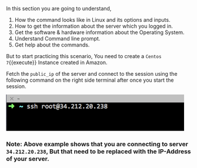 In this section you are going to understand, 

  1. How the command looks like in Linux and its options and inputs.
  2. How to get the information about the server which you logged in.
  3. Get the software & hardware information about the Operating System.
  4. Understand Command line prompt.
  5. Get help about the commands.

But to start practicing this scenario, You need to create a `Centos 7`{{execute}} Instance created in Amazon.

Fetch the `public_ip` of the server and connect to the session using the following command on the right side terminal after once you start the session.

![Katacoda Logo](https://github.com/devopstrainings/linux-basics-katakoda/raw/master/linux-cli-syntaxes/images/01-connect.png)

### Note: Above example shows that you are connecting to server `34.212.20.238`, But that need to be replaced with the IP-Address of your server.

